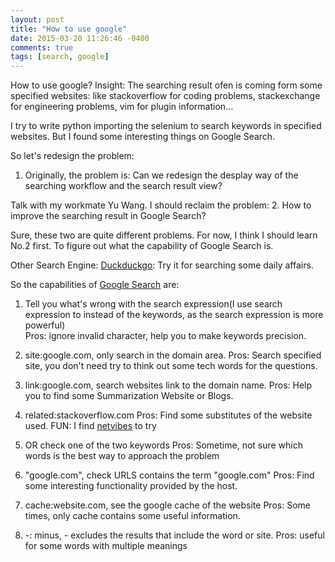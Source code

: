 ```yaml
---
layout: post
title: "How to use google"
date: 2015-03-20 11:26:46 -0400
comments: true
tags: [search, google]
---
```


How to use google?
Insight:  The searching result ofen is coming form some specified websites: like stackoverflow for coding problems, stackexchange for engineering problems, vim for plugin information...   

<!--more-->

I try to write python importing the selenium to search keywords in specified websites. But I found some interesting things on Google Search.

So let's redesign the problem:
1.  Originally, the problem is: Can we redesign the desplay way of the searching workflow and the search result view?

Talk with my workmate Yu Wang. I should reclaim the problem:
2.  How to improve the searching result in Google Search?

Sure, these two are quite different problems. For now, I think I should learn No.2 first. To figure out what the capability of Google Search is.

Other Search Engine:
[Duckduckgo](https://duckduckgo.com/): Try it for searching some daily affairs.


So the capabilities of [Google Search](https://support.google.com/websearch/answer/2466433?hl=en) are:
1.  Tell you what's wrong with the search expression(I use search expression to instead of the keywords, as the search expression is more powerful)   
Pros:   ignore invalid character, help you to make keywords precision.    

2.  site:google.com, only search in the domain area.
Pros:   Search specified site, you don't need try to think out some tech words for the questions.

3.  link:google.com, search websites link to the domain name.
Pros:   Help you to find some Summarization Website or Blogs.

4.  related:stackoverflow.com
Pros:   Find some substitutes of the website used.
FUN:    I find [netvibes](http://en.wikipedia.org/wiki/Netvibes) to try

5.  OR check one of the two keywords
Pros:   Sometime, not sure which words is the best way to approach the problem

6.  "google.com", check URLS contains the term "google.com"
Pros:   Find some interesting functionality provided by the host.

7.  cache:website.com, see the google cache of the website
Pros:   Some times, only cache contains some useful information.

8.  -: minus, - excludes the results that include the word or site.
Pros:   useful for some words with multiple meanings
